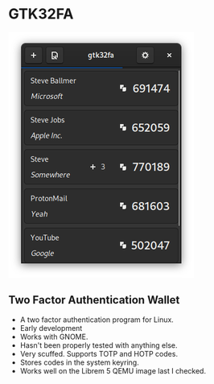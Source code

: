 # GTK32FA

![App Screenshot](screenshot.jpg?raw=true)

## Two Factor Authentication Wallet

- A two factor authentication program for Linux.
- Early development
- Works with GNOME.
- Hasn't been properly tested with anything else.
- Very scuffed. Supports TOTP and HOTP codes.
- Stores codes in the system keyring.
- Works well on the Librem 5 QEMU image last I checked.

